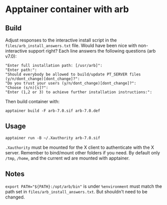 # Apptainer container with arb

## Build
Adjust responses to the interactive install script in the `files/arb_install_answers.txt` file. Would have been nice with non-interactive support right? Each line answers the following questions (arb v7.0):
```
"Enter full installation path: [/usr/arb]":
"Enter path:":
"Should everybody be allowed to build/update PT_SERVER files (y/n/dont_change)[dont_change]?":
"Do you trust your users (y/n/dont_change)[dont_change]?":
"Choose (s/n)[s]?":
"Enter (1,2 or 3) to achieve further installation instructions:":
```

Then build container with:
```
apptainer build -F arb-7.0.sif arb-7.0.def
```

## Usage
```
apptainer run -B ~/.Xauthority arb-7.0.sif
```

`.Xauthority` must be mounted for the X client to authenticate with the X server. Remember to bind/mount other folders if you need. By default only `/tmp`, `/home`, and the current wd are mounted with apptainer.

## Notes
`export PATH="${PATH}:/opt/arb/bin"` is under `%environment` must match the path set in `files/arb_install_answers.txt`. But shouldn't need to be changed.